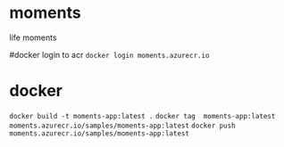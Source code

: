 # moments
life  moments

#docker login to acr
`docker login moments.azurecr.io`

# docker
`docker build -t moments-app:latest .`
`docker tag  moments-app:latest moments.azurecr.io/samples/moments-app:latest`
`docker push moments.azurecr.io/samples/moments-app:latest`
